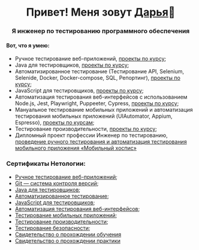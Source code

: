 <h1 align="center">Привет! Меня зовут <a href="https://taplink.cc/dashamuraveva" target="_blank">Дарья</a>👋 
<h3 align="center">Я инженер по тестированию программного обеспечения </ h3>
<h4>Вот, что я умею:</h4>
<ul>
 <li>Ручное тестирование веб-приложений, <a href="https://github.com/Darya9810/Darya9810/blob/main/HomeworkIntroductiontoTesting.md">проекты по курсу</a>;</li>
 <li>Java для тестировщиков, <a href="https://github.com/Darya9810/Darya9810/blob/main/JavaTesterHomework.md">проекты по курсу</a>;</li>
 <li>Автоматизированное тестирование (Тестирование API, Selenium, Selenide, Docker, Docker-compose, SQL, Репортинг), <a href="https://github.com/Darya9810/Darya9810/blob/main/HomeworkAutomatedTesting.md">проекты по курсу</a>;</li>
 <li>JavaScript для тестировщиков, <a href="https://github.com/Darya9810/bjs-2-homeworks.git">проекты по курсу</a>;</li>
 <li>Автоматизация тестирования веб-интерфейсов с использованием Node.js, Jest, Playwright, Puppeeter, Cypress, <a href="https://github.com/Darya9810/Darya9810/blob/main/HomeworkTestingOfWebInterfaces.md">проекты по курсу</a>;</li>
 <li>Мануальное тестирование мобильных приложений и автоматизация тестирования мобильных приложений (UIAutomator, Appium, Espresso), <a href="https://github.com/Darya9810/Darya9810/blob/main/MobileAppTestingCourse.md">проекты по курсам</a>;</li>
 <li>Тестирование производительности, <a href="https://github.com/Darya9810/Darya9810/blob/main/PerformanceTestingCourse.md">проекты по курсу</a>;</li>
 <li>Дипломный проект профессии Инженер по тестированию, <a href="https://github.com/Darya9810/Diplom.git">проведение ручного тестирования и автоматизация тестирования мобильного приложения «Мобильный хоспис»</a></li>
</ul>
<h3>Сертификаты Нетологии:</h3>
<ul>
 <li><a href="https://drive.google.com/file/d/13OSx7ycglbKEJQVeuZHdyC3J6kMJzqEP/view?usp=sharing">Ручное тестирование веб-приложений</a>;</li>
 <li><a href="https://drive.google.com/file/d/1De1LkzdbiLaM0hoVDRj9NQNA2tlAL_Cr/view?usp=sharing">Git — система контроля версий</a>;</li>
 <li><a href="https://drive.google.com/file/d/1KQxDKLS6T6wB1EcKscFnNi1PoV4xxfu4/view?usp=sharing">Java для тестировщиков</a>;</li>
 <li><a href="https://drive.google.com/file/d/11ivIiMHH5p28hw0YZkubc8GGdc-ZlEgj/view?usp=sharing">Автоматизированное тестирование</a>;</li>
 <li><a href="https://drive.google.com/file/d/1LRN0js73qSts9XNlzI90CtPXQkHNpaP-/view?usp=sharing">JavaScript для тестировщиков</a>;</li>
 <li><a href="https://drive.google.com/file/d/1frD0tCeX3uBvmGiHyEBhP04Tza4tsFMx/view?usp=sharing">Автоматизация тестирования веб-интерфейсов</a>;</li>
 <li><a href="https://drive.google.com/file/d/1BIbBxoe0fn0HxNzbPAlJnGXxeWwFf7Av/view?usp=sharing">Тестирование мобильных приложений</a>;</li>
 <li><a href="https://drive.google.com/file/d/1bhxK2tICKzawaGGNZGnSPOUu8ISrs1R0/view?usp=sharing">Тестирование производительности</a>;</li>
 <li><a href="https://drive.google.com/file/d/1clMFoYsdOFYTNlyr70CFbRR24gwTmq_8/view?usp=sharing">Тестирование безопасности</a>;</li>
 <li><a href="https://docs.google.com/document/d/1XIqRrF_vcLcJHGb0QNojr-zuMiAIwPsv/edit?usp=sharing&ouid=106571176334050516861&rtpof=true&sd=true">Свидетельство о прохождении обучения</a></li>
 <li><a href="[https://docs.google.com/document/d/1XIqRrF_vcLcJHGb0QNojr-zuMiAIwPsv/edit?usp=sharing&ouid=106571176334050516861&rtpof=true&sd=true](https://drive.google.com/file/d/1HGimtE3Vcq30likj1CtQGmbBUMH8P57U/view?usp=drivesdk)">Свидетельство о прохождении практики</a></li>
</ul> 

<!--
**Darya9810/Darya9810** is a ✨ _special_ ✨ repository because its `README.md` (this file) appears on your GitHub profile.

Here are some ideas to get you started:

- 🔭 I’m currently working on ...
- 🌱 I’m currently learning ...
- 👯 I’m looking to collaborate on ...
- 🤔 I’m looking for help with ...
- 💬 Ask me about ...
- 📫 How to reach me: ...
- 😄 Pronouns: ...
- ⚡ Fun fact: ...
-->
